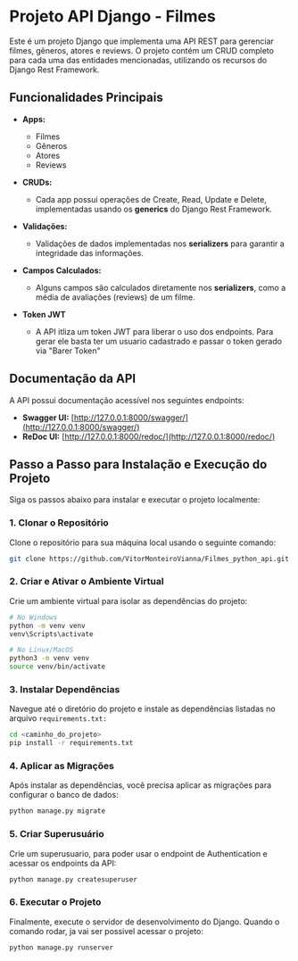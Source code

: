 # Projeto API Django - Filmes

Este é um projeto Django que implementa uma API REST para gerenciar filmes, gêneros, atores e reviews. O projeto contém um CRUD completo para cada uma das entidades mencionadas, utilizando os recursos do Django Rest Framework.

## Funcionalidades Principais

- **Apps:**
  - Filmes
  - Gêneros
  - Atores
  - Reviews
  
- **CRUDs:**
  - Cada app possui operações de Create, Read, Update e Delete, implementadas usando os **generics** do Django Rest Framework.

- **Validações:**
  - Validações de dados implementadas nos **serializers** para garantir a integridade das informações.
  
- **Campos Calculados:**
  - Alguns campos são calculados diretamente nos **serializers**, como a média de avaliações (reviews) de um filme.

- **Token JWT**
  - A API itliza um token JWT para liberar o uso dos endpoints. Para gerar ele basta ter um usuario cadastrado e passar o token gerado via "Barer Token"

## Documentação da API

A API possui documentação acessível nos seguintes endpoints:

- **Swagger UI:** [http://127.0.0.1:8000/swagger/](http://127.0.0.1:8000/swagger/)
- **ReDoc UI:** [http://127.0.0.1:8000/redoc/](http://127.0.0.1:8000/redoc/)

## Passo a Passo para Instalação e Execução do Projeto

Siga os passos abaixo para instalar e executar o projeto localmente:

### 1. Clonar o Repositório
Clone o repositório para sua máquina local usando o seguinte comando:
```bash
git clone https://github.com/VitorMonteiroVianna/Filmes_python_api.git
```

### 2. Criar e Ativar o Ambiente Virtual

Crie um ambiente virtual para isolar as dependências do projeto:
```bash
# No Windows
python -m venv venv
venv\Scripts\activate

# No Linux/MacOS
python3 -m venv venv
source venv/bin/activate
```

### 3. Instalar Dependências
Navegue até o diretório do projeto e instale as dependências listadas no arquivo `requirements.txt:`
```bash
cd <caminho_do_projeto>
pip install -r requirements.txt
```

### 4. Aplicar as Migrações
Após instalar as dependências, você precisa aplicar as migrações para configurar o banco de dados:
```bash
python manage.py migrate
```

### 5. Criar Superusuário
Crie um superusuario, para poder usar o endpoint de Authentication e acessar os endpoints da API:
```bash
python manage.py createsuperuser
```

### 6. Executar o Projeto
Finalmente, execute o servidor de desenvolvimento do Django. Quando o comando rodar, ja vai ser possivel acessar o projeto:
```bash
python manage.py runserver
```

